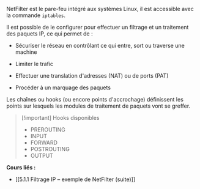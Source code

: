 NetFilter est le pare-feu intégré aux systèmes Linux, il est accessible avec la commande `iptables`.

Il est possible de le configurer pour effectuer un filtrage et un traitement des paquets IP, ce qui permet de :

- Sécuriser le réseau en contrôlant ce qui entre, sort ou traverse une machine

- Limiter le trafic

- Effectuer une translation d'adresses (NAT) ou de ports (PAT)

- Procéder à un marquage des paquets

Les chaînes ou hooks (ou encore points d'accrochage) définissent les points sur lesquels les modules de traitement de paquets vont se greffer.

>[!important] Hooks disponibles
>- PREROUTING
>- INPUT
>- FORWARD
>- POSTROUTING
>- OUTPUT

**Cours liés :**
- [[5.1.1 Filtrage IP – exemple de NetFilter (suite)]]